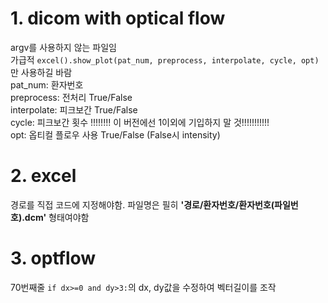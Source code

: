 # 1. dicom with optical flow
 argv를 사용하지 않는 파일임<br/>
 가급적 ```excel().show_plot(pat_num, preprocess, interpolate, cycle, opt)```만 사용하길 바람 <br/>
 pat_num: 환자번호 <br/>
 preprocess: 전처리 True/False <br/>
 interpolate: 피크보간 True/False <br/>
 cycle: 피크보간 횟수 !!!!!!!! 이 버전에선 1이외에 기입하지 말 것!!!!!!!!!!!<br/>
 opt: 옵티컬 플로우 사용 True/False (False시 intensity) <br/>

# 2. excel
 경로를 직접 코드에 지정해야함.
 파일명은 필히 **'경로/환자번호/환자번호(파일번호).dcm'** 형태여야함
 
# 3. optflow
 70번째줄 ```if dx>=0 and dy>3:```의 dx, dy값을 수정하여 벡터길이를 조작
